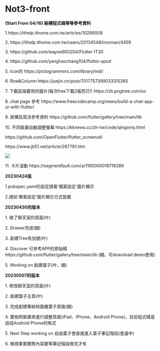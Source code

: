 # Not3-front
<b>(Start From 04/16) 結構程式碼等等參考資料</b>
<p>1.https://ithelp.ithome.com.tw/articles/10299008</p>
<p>2. https://ithelp.ithome.com.tw/users/20134548/ironman/4459</p>
<p>3. https://github.com/wayne900204/Flutter-IT30</p>
<p>4. https://github.com/yanghaochang104/flutter-apod</p>
<p>5. Icon的 https://pictogrammers.com/library/mdi/</p>
<p>6. Row&Column https://juejin.cn/post/7017757399033315365</p>
<p>7. 下載前端要用的圖片(每次free下載2張而已!) https://zh.pngtree.com/so</p>
<p>8. chat page 參考 https://www.freecodecamp.org/news/build-a-chat-app-ui-with-flutter/</p>
<p>9. 架構及寫法參考資料 https://github.com/flutter/gallery/tree/main/lib</p>
<p>10. 不同裝置自動調整螢幕 https://kknews.cc/zh-tw/code/qlngomy.html</p> 
<p>https://github.com/OpenFlutter/flutter_screenutil</p>
<p>https://www.jb51.net/article/267791.htm</p>
<img src="https://i1.kknews.cc/2dAcchKvvF-YB6Fu2Vjyxlxf-Aa3zuY/0.jpg">
<p>11. 卡片滚動 https://segmentfault.com/a/1190000019716289</p>
<!--20230416版
<br>1.把assets資料夾放在專案裡</br>
<br>2.把lib資料夾代替你原有專案裡的lib資料夾</br>
<br>3.修改pubspec.yaml，如圖片設定.png</br>
<br>4.最終檔案樣子如20230416專案設定.png</br>
<br>5.lib資訊夾裡的save.dart可以不用理會</br>
-->
<b>20230424版</b>
<p>1.pubspec.yaml的設定請看'檔案設定'圖片顯示</p>
<p>2.請如'專案設定'圖片顯示方式放置</p>

<b>20230430的版本</b>
<p>1. 做了聊天室的頁面(叶)</p>
<p>2. Drawer完成(嫺)</p>
<p>3. 創建Tree有加號(叶)</p>
<p>4. Discover 可參考APP的原始碼 https://github.com/flutter/gallery/tree/main/lib (嫺，可download demo使用)</p>
<p>5. Working on 創建葉子(叶、嫺)</p>

<b>20230507的版本</b>
<p>1. 修改聊天室的頁面(叶)</p>
<p>2. 創建葉子主頁(叶)</p>
<p>3. 完成創建筆跡和圖層葉子頁面(嫺)</p>
<p>4. 要按照裝置來進行調整頁面(iPad、iPhone、Android Phone)，目前程式碼是設成Android Phone的格式</p>
<p>5. Next Step working on 自由葉子會直接進入葉子筆記階段(會議中)</p>
<p>6. 檢視果實實際內容要等筆記階段做完才有</p>
